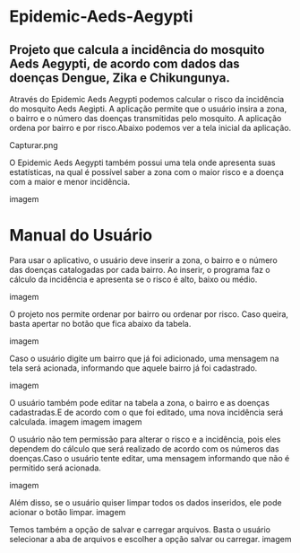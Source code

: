 # Epidemic-Aeds-Aegypti

## Projeto que calcula a incidência do mosquito Aeds Aegypti, de acordo com dados das doenças Dengue, Zika e Chikungunya.

Através do Epidemic Aeds Aegypti podemos calcular o risco da incidência do mosquito Aeds Aegipti. A aplicação permite que o usuário insira a zona, o bairro e o número das doenças transmitidas pelo mosquito. A aplicação ordena por bairro e por risco.Abaixo podemos ver a tela inicial da aplicação.

Capturar.png 

O Epidemic Aeds Aegypti também possui uma tela onde apresenta suas estatísticas, na qual é possível saber a zona com o maior risco e a doença com a maior e menor incidência.

imagem 

# Manual do Usuário

Para usar o aplicativo, o usuário deve inserir a zona, o bairro e o número das doenças catalogadas por cada bairro. Ao inserir, o programa faz o cálculo da incidência e apresenta se o risco é alto, baixo ou médio.

imagem

O projeto nos permite ordenar por bairro ou ordenar por risco. Caso queira, basta apertar no botão que fica abaixo da tabela.

imagem


Caso o usuário digite um bairro que já foi adicionado, uma mensagem na tela será acionada, informando que aquele bairro já foi cadastrado.

imagem

O usuário também pode editar na tabela a zona, o bairro e as doenças cadastradas.E de acordo com o que foi editado, uma nova incidência será calculada.
imagem
imagem
imagem

O usuário não tem permissão para alterar o risco e a incidência, pois eles dependem do cálculo que será realizado de acordo com os números das doenças.Caso o usuário tente editar, uma mensagem informando que não é permitido será acionada.

imagem

Além disso, se o usuário quiser limpar todos os dados inseridos, ele pode acionar o botão limpar.
imagem

Temos também a opção de salvar e carregar arquivos. Basta o usuário selecionar a aba de arquivos e escolher a opção salvar ou carregar.
imagem


